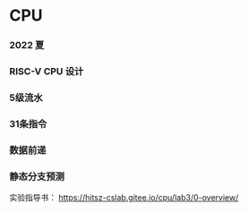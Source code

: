 # CPU

### 2022 夏
### RISC-V CPU 设计
### 5级流水
### 31条指令
### 数据前递
### 静态分支预测
实验指导书：
https://hitsz-cslab.gitee.io/cpu/lab3/0-overview/

